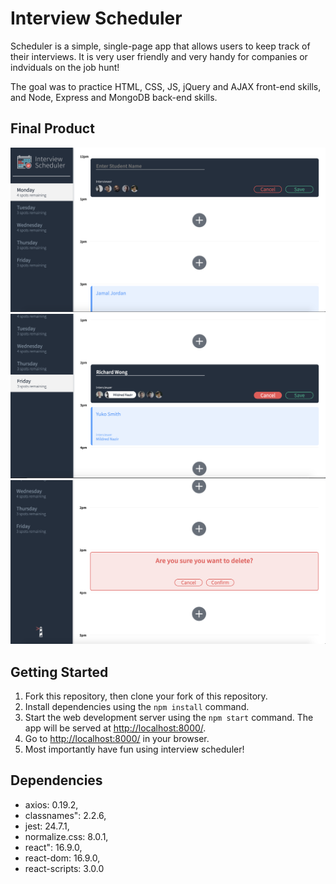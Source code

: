 # Interview Scheduler
Scheduler is a simple, single-page app that allows users to keep track of their interviews. It is very user friendly and very handy for companies or indviduals on the job hunt!

The goal was to practice HTML, CSS, JS, jQuery and AJAX front-end skills, and Node, Express and MongoDB back-end skills.

## Final Product
!["Page for creating an interview"](https://github.com/Jacob1225/scheduler/blob/master/docs/Create-appointment.png?raw=true)
!["Page for editing an interview"](https://github.com/Jacob1225/scheduler/blob/master/docs/Edit-appointment.png?raw=true)
!["Page for deleting an interview"](https://github.com/Jacob1225/scheduler/blob/master/docs/Delete-appointment.png?raw=true)

## Getting Started

1. Fork this repository, then clone your fork of this repository.
2. Install dependencies using the `npm install` command.
3. Start the web development server using the `npm start` command. The app will be served at <http://localhost:8000/>.
4. Go to <http://localhost:8000/> in your browser.
5. Most importantly have fun using interview scheduler!

## Dependencies

- axios: 0.19.2,
- classnames": 2.2.6,
- jest: 24.7.1,
- normalize.css: 8.0.1,
- react": 16.9.0,
- react-dom: 16.9.0,
- react-scripts: 3.0.0




